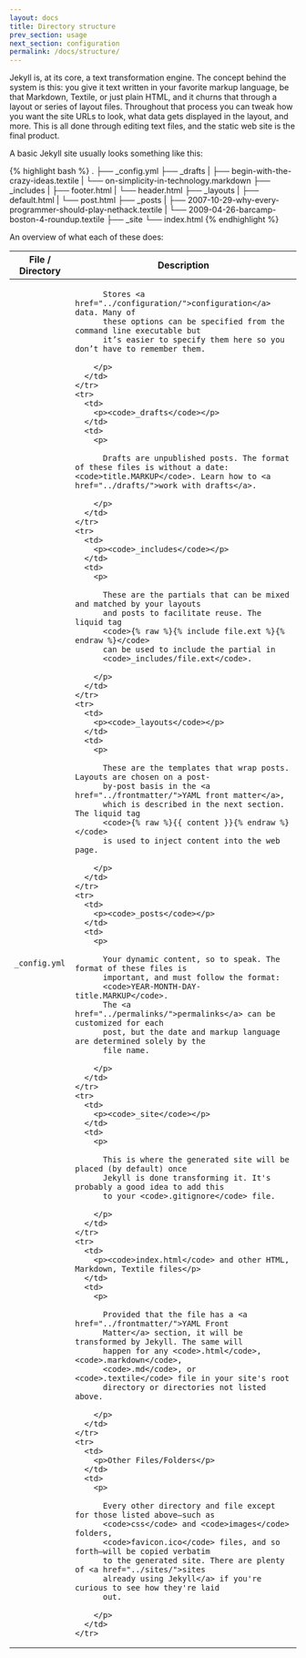 ```yaml
---
layout: docs
title: Directory structure
prev_section: usage
next_section: configuration
permalink: /docs/structure/
---
```


Jekyll is, at its core, a text transformation engine. The concept behind the
system is this: you give it text written in your favorite markup language, be
that Markdown, Textile, or just plain HTML, and it churns that through a layout
or series of layout files. Throughout that process you can tweak how you want
the site URLs to look, what data gets displayed in the layout, and more. This is
all done through editing text files, and the static web site is the final
product.

A basic Jekyll site usually looks something like this:

{% highlight bash %}
.
├── _config.yml
├── _drafts
|   ├── begin-with-the-crazy-ideas.textile
|   └── on-simplicity-in-technology.markdown
├── _includes
|   ├── footer.html
|   └── header.html
├── _layouts
|   ├── default.html
|   └── post.html
├── _posts
|   ├── 2007-10-29-why-every-programmer-should-play-nethack.textile
|   └── 2009-04-26-barcamp-boston-4-roundup.textile
├── _site
└── index.html
{% endhighlight %}

An overview of what each of these does:

<div class="mobile-side-scroller">
<table>
  <thead>
    <tr>
      <th>File / Directory</th>
      <th>Description</th>
    </tr>
  </thead>
  <tbody>
    <tr>
      <td>
        <p><code>_config.yml</code></p>
      </td>
      <td>
        <p>

          Stores <a href="../configuration/">configuration</a> data. Many of
          these options can be specified from the command line executable but
          it’s easier to specify them here so you don’t have to remember them.

        </p>
      </td>
    </tr>
    <tr>
      <td>
        <p><code>_drafts</code></p>
      </td>
      <td>
        <p>

          Drafts are unpublished posts. The format of these files is without a date: <code>title.MARKUP</code>. Learn how to <a href="../drafts/">work with drafts</a>.

        </p>
      </td>
    </tr>
    <tr>
      <td>
        <p><code>_includes</code></p>
      </td>
      <td>
        <p>

          These are the partials that can be mixed and matched by your layouts
          and posts to facilitate reuse. The liquid tag
          <code>{% raw %}{% include file.ext %}{% endraw %}</code>
          can be used to include the partial in
          <code>_includes/file.ext</code>.

        </p>
      </td>
    </tr>
    <tr>
      <td>
        <p><code>_layouts</code></p>
      </td>
      <td>
        <p>

          These are the templates that wrap posts. Layouts are chosen on a post-
          by-post basis in the <a href="../frontmatter/">YAML front matter</a>,
          which is described in the next section. The liquid tag
          <code>{% raw %}{{ content }}{% endraw %}</code>
          is used to inject content into the web page.

        </p>
      </td>
    </tr>
    <tr>
      <td>
        <p><code>_posts</code></p>
      </td>
      <td>
        <p>

          Your dynamic content, so to speak. The format of these files is
          important, and must follow the format:
          <code>YEAR-MONTH-DAY-title.MARKUP</code>.
          The <a href="../permalinks/">permalinks</a> can be customized for each
          post, but the date and markup language are determined solely by the
          file name.

        </p>
      </td>
    </tr>
    <tr>
      <td>
        <p><code>_site</code></p>
      </td>
      <td>
        <p>

          This is where the generated site will be placed (by default) once
          Jekyll is done transforming it. It's probably a good idea to add this
          to your <code>.gitignore</code> file.

        </p>
      </td>
    </tr>
    <tr>
      <td>
        <p><code>index.html</code> and other HTML, Markdown, Textile files</p>
      </td>
      <td>
        <p>

          Provided that the file has a <a href="../frontmatter/">YAML Front
          Matter</a> section, it will be transformed by Jekyll. The same will
          happen for any <code>.html</code>, <code>.markdown</code>,
          <code>.md</code>, or <code>.textile</code> file in your site's root
          directory or directories not listed above.

        </p>
      </td>
    </tr>
    <tr>
      <td>
        <p>Other Files/Folders</p>
      </td>
      <td>
        <p>

          Every other directory and file except for those listed above—such as
          <code>css</code> and <code>images</code> folders,
          <code>favicon.ico</code> files, and so forth—will be copied verbatim
          to the generated site. There are plenty of <a href="../sites/">sites
          already using Jekyll</a> if you're curious to see how they're laid
          out.

        </p>
      </td>
    </tr>
  </tbody>
</table>
</div>
